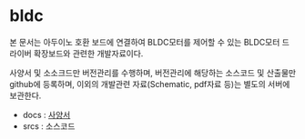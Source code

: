 # bldc

본 문서는 아두이노 호환 보드에 연결하여 BLDC모터를 제어할 수 있는 BLDC모터 드라이버 확장보드와 관련한 개발자료이다.

사양서 및 소소크드만 버전관리를 수행하며, 버전관리에 해당하는 소스코드 및 산출물만 github에 등록하며, 이외의 개발관련 자료(Schematic, pdf자료 등)는 별도의 서버에 보관한다.
* docs : [사양서](https://chuldongshim.github.io/bldc/build/html/index.html)
* srcs : 소스코드

